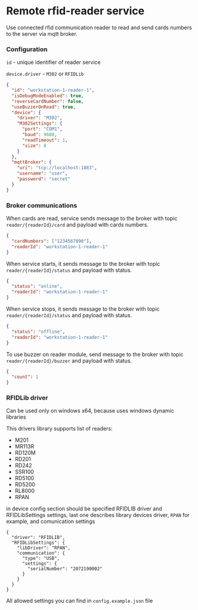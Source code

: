 # Remote rfid-reader service

Use connected rfid communication reader to read and send cards numbers to the server via mqtt broker.

### Configuration

`id` - unique identifier of reader service

`device.driver` -  `M302` or `RFIDLib`

```json
{
  "id": "workstation-1-reader-1",
  "isDebugModeEnabled": true,
  "reverseCardNumber": false,
  "useBuzzerOnRead": true,
  "device": {
    "driver": "M302",
    "M302Settings": {
      "port": "COM1",
      "baud": 9600,
      "readTimeout": 1,
      "size": 8
    }
  },
  "mqttBroker": {
    "uri": "tcp://localhost:1883",
    "username": "user",
    "password": "secret"
  }
}
```

### Broker communications

When cards are read, service sends message to the broker with topic `reader/{readerId}/card` and payload with cards numbers.

```json
{
  "cardNumbers": ["1234567890"],
  "readerId": "workstation-1-reader-1"
}
```

When service starts, it sends message to the broker with topic `reader/{readerId}/status` and payload with status.

```json
{
  "status": "online",
  "readerId": "workstation-1-reader-1"
}
```

When service stops, it sends message to the broker with topic `reader/{readerId}/status` and payload with status.

```json
{
  "status": "offline",
  "readerId": "workstation-1-reader-1"
}
```

To use buzzer on reader module, send message to the broker with topic `reader/{readerId}/buzzer` and payload with
status.

```json
{
  "count": 1
}
```

### RFIDLib driver

Can be used only on windows x64, because uses windows dynamic libraries

This drivers library supports list of readers:

- M201
- MR113R
- RD120M
- RD201
- RD242
- SSR100
- RD5100
- RD5200
- RL8000
- RPAN

in device config section should be specified RFIDLIB driver and RFIDLibSettings settings, last one describes library devices driver, `RPAN` for  example, and comunication settings

```
{
  "driver": "RFIDLIB",
  "RFIDLibSettings": {
    "libDriver": "RPAN",
    "communication": {
      "type": "USB",
      "settings": {
        "serialNumber": "2072190002"
      }
    }
  }
}
```

All allowed settings you can find in `config.example.json` file
